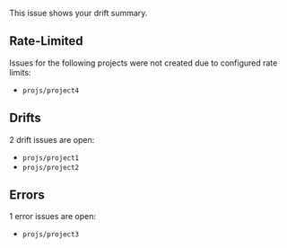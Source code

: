 This issue shows your drift summary.

## Rate-Limited

Issues for the following projects were not created due to configured rate limits:

* `projs/project4`
## Drifts

2 drift issues are open:

* `projs/project1`
* `projs/project2`
## Errors

1 error issues are open:

* `projs/project3`
<!--
summary-state-start
{"rate_limited_projects":["projs/project4"],"drifted_projects":["projs/project1","projs/project2"],"errored_projects":["projs/project3"],"last_analysis_date":"2021-08-01T03:32:12Z"}
summary-state-end
-->
